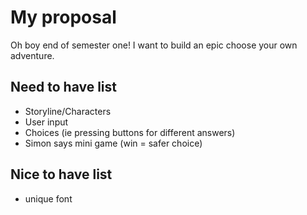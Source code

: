 # My proposal

Oh boy end of semester one! I want to build an epic choose your own adventure.

## Need to have list
- Storyline/Characters
- User input
- Choices (ie pressing buttons for different answers)
- Simon says mini game (win = safer choice)


## Nice to have list
- unique font
